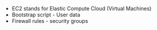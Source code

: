- EC2 stands for Elastic Compute Cloud (Virtual Machines)
- Bootstrap script - User data
- Firewall rules - security groups